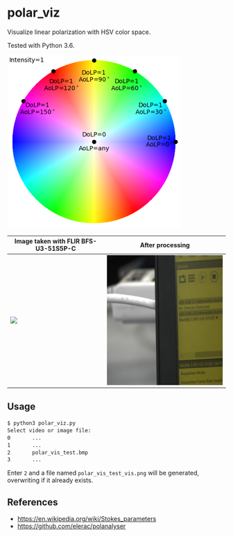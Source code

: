 # polar_viz
Visualize linear polarization with HSV color space.

Tested with Python 3.6.

![](color_ring.png)

| Image taken with FLIR BFS-U3-51S5P-C                   | After processing                                           |
| ------------------------------------------------------ | ---------------------------------------------------------- |
| <img src="polar_vis_test.bmp" style="height:300px;" /> | <img src="polar_vis_test_vis.png" style="height:300px;" /> |

## Usage

```bash
$ python3 polar_viz.py
Select video or image file:
0       ...
1       ...
2       polar_vis_test.bmp
3       ...
```

Enter `2` and a file named `polar_vis_test_vis.png` will be generated, overwriting if it already exists.

## References

* https://en.wikipedia.org/wiki/Stokes_parameters
* https://github.com/elerac/polanalyser

